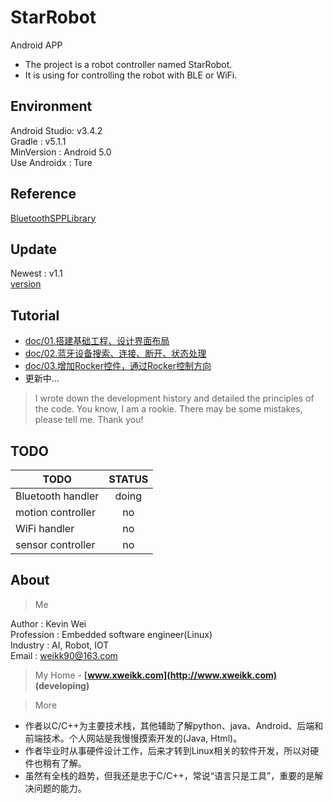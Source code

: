 # StarRobot
Android APP
- The project is a robot controller named StarRobot.
- It is using for controlling the robot with BLE or WiFi.

## Environment

Android Studio: v3.4.2  
Gradle : v5.1.1  
MinVersion : Android 5.0  
Use Androidx : Ture

## Reference

[BluetoothSPPLibrary](https://github.com/akexorcist/Android-BluetoothSPPLibrary)

## Update
Newest : v1.1  
[version](./version)

## Tutorial

- [doc/01.搭建基础工程、设计界面布局](doc/tutorial_01.md)
- [doc/02.蓝牙设备搜索、连接、断开、状态处理](doc/tutorial_02.md)
- [doc/03.增加Rocker控件，通过Rocker控制方向](doc/tutorial_02.md)
- 更新中...
> I wrote down the development history and detailed the principles of the code.
You know, I am a rookie. There may be some mistakes, please tell me. Thank you! 

## TODO
| TODO | STATUS |
| --- | :---: |
| Bluetooth handler | doing |
| motion controller | no |
| WiFi handler | no |
| sensor controller | no |

## About
> Me

Author     : Kevin Wei  
Profession : Embedded software engineer(Linux)  
Industry   : AI, Robot, IOT  
Email      : weikk90@163.com  

> My Home - **[www.xweikk.com](http://www.xweikk.com) (developing)**

> More

- 作者以C/C++为主要技术栈，其他辅助了解python、java、Android、后端和前端技术。个人网站是我慢慢摸索开发的(Java, Html)。
- 作者毕业时从事硬件设计工作，后来才转到Linux相关的软件开发，所以对硬件也稍有了解。
- 虽然有全栈的趋势，但我还是忠于C/C++，常说“语言只是工具”，重要的是解决问题的能力。

